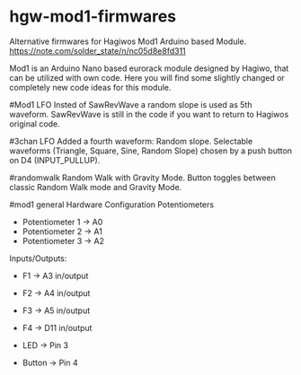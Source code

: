 # hgw-mod1-firmwares

 Alternative firmwares for Hagiwos Mod1 Arduino based Module.
 https://note.com/solder_state/n/nc05d8e8fd311
 
 Mod1 is an Arduino Nano based eurorack module designed by Hagiwo, that can be utilized with own code.
 Here you will find some slightly changed or completely new code ideas for this module. 
 
 #Mod1 LFO
 Insted of SawRevWave a random slope is used as 5th waveform. 
 SawRevWave is still in the code if you want to return to Hagiwos original code. 
 
 #3chan LFO
 Added a fourth waveform: Random slope. 
 Selectable waveforms (Triangle, Square, Sine, Random Slope) chosen by a push button on D4 (INPUT_PULLUP).

 #randomwalk
Random Walk with Gravity Mode. Button toggles between classic Random Walk mode and Gravity Mode.


 
  #mod1 general Hardware Configuration
Potentiometers
- Potentiometer 1  → A0
- Potentiometer 2  → A1
- Potentiometer 3  → A2

Inputs/Outputs:
- F1    → A3  in/output
- F2    → A4  in/output 
- F3    → A5  in/output 
- F4    → D11 in/output 

- LED    → Pin 3
- Button → Pin 4


 
 
 
 
 
 
 
